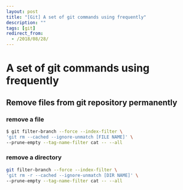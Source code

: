```yaml
---
layout: post
title: "[Git] A set of git commands using frequently"
description: ""
tags: [git]
redirect_from:
  - /2018/08/28/
---
```


# A set of git commands using frequently

## Remove files from git repository permanently

### remove a file

```sh
$ git filter-branch --force --index-filter \
'git rm --cached --ignore-unmatch [FILE NAME]' \
--prune-empty --tag-name-filter cat -- --all
```

### remove a directory

```sh
git filter-branch --force --index-filter \
'git rm -r --cached --ignore-unmatch [DIR NAME]' \
--prune-empty --tag-name-filter cat -- --all
```

